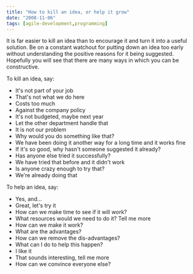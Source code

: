 ```yaml
---
title: "How to kill an idea, or help it grow"
date: "2008-11-06"
tags: [agile-development,programming]
---
```


It is far easier to kill an idea than to encourage it and turn it into a useful solution. Be on a constant watchout for putting down an idea too early without understanding the positive reasons for it being suggested. Hopefully you will see that there are many ways in which you can be constructive.

To kill an idea, say:

- It's not part of your job
- That's not what we do here
- Costs too much
- Against the company policy
- It's not budgeted, maybe next year
- Let the other department handle that
- It is not our problem
- Why would you do something like that?
- We have been doing it another way for a long time and it works fine
- If it's so good, why hasn't someone suggested it already?
- Has anyone else tried it successfully?
- We have tried that before and it didn't work
- Is anyone crazy enough to try that?
- We're already doing that

To help an idea, say:

- Yes, and...
- Great, let's try it
- How can we make time to see if it will work?
- What resources would we need to do it? Tell me more
- How can we make it work?
- What are the advantages?
- How can we remove the dis-advantages?
- What can I do to help this happen?
- I like it
- That sounds interesting, tell me more
- How can we convince everyone else?

